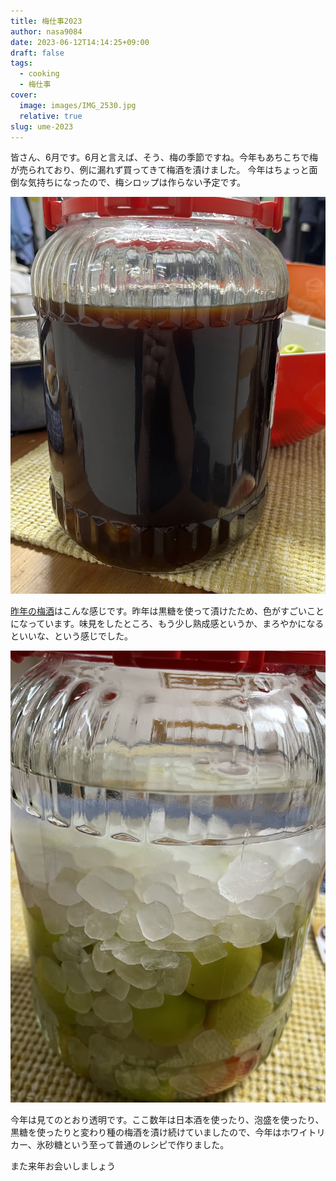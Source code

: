 ```yaml
---
title: 梅仕事2023
author: nasa9084
date: 2023-06-12T14:14:25+09:00
draft: false
tags:
  - cooking
  - 梅仕事
cover:
  image: images/IMG_2530.jpg
  relative: true
slug: ume-2023
---
```


皆さん、6月です。6月と言えば、そう、梅の季節ですね。今年もあちこちで梅が売られており、例に漏れず買ってきて梅酒を漬けました。
今年はちょっと面倒な気持ちになったので、梅シロップは作らない予定です。

![去年の梅酒](images/IMG_2529.jpg)

[昨年の梅酒](/ume-2022)はこんな感じです。昨年は黒糖を使って漬けたため、色がすごいことになっています。味見をしたところ、もう少し熟成感というか、まろやかになるといいな、という感じでした。

![今年の梅酒](images/IMG_2531.jpg)

今年は見てのとおり透明です。ここ数年は日本酒を使ったり、泡盛を使ったり、黒糖を使ったりと変わり種の梅酒を漬け続けていましたので、今年はホワイトリカー、氷砂糖という至って普通のレシピで作りました。

また来年お会いしましょう
